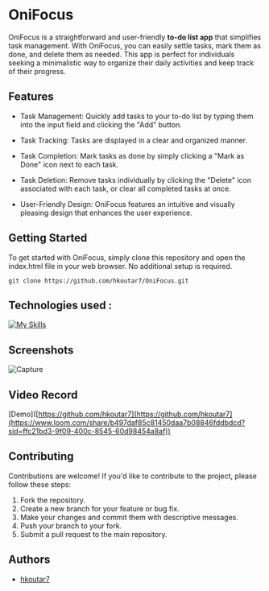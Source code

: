 
# OniFocus

OniFocus is a straightforward and user-friendly **to-do list app** that simplifies task management. With OniFocus, you can easily settle tasks, mark them as done, and delete them as needed. This app is perfect for individuals seeking a minimalistic way to organize their daily activities and keep track of their progress.


## Features

- Task Management: Quickly add tasks to your to-do list by typing them into the input field and clicking the "Add" button.

- Task Tracking: Tasks are displayed in a clear and organized manner.

- Task Completion: Mark tasks as done by simply clicking a "Mark as Done" icon next to each task.

- Task Deletion: Remove tasks individually by clicking the "Delete" icon associated with each task, or clear all completed tasks at once.

- User-Friendly Design: OniFocus features an intuitive and visually pleasing design that enhances the user experience.

## Getting Started

To get started with OniFocus, simply clone this repository and open the index.html file in your web browser.
No additional setup is required.

`` git clone https://github.com/hkoutar7/OniFocus.git  ``

## Technologies used :


[![My Skills](https://skillicons.dev/icons?i=html,css,js)](https://skillicons.dev)

## Screenshots

![Capture](https://github.com/hkoutar7/OniFocus/assets/122703123/1534a614-0bf7-4ec2-a71a-badddacd407a)

## Video Record 
[Demo]([https://github.com/hkoutar7](https://github.com/hkoutar7](https://www.loom.com/share/b497daf85c81450daa7b08846fddbdcd?sid=ffc21bd3-9f09-400c-8545-60d98454a8af))

## Contributing

Contributions are welcome! If you'd like to contribute to the project, please follow these steps:

1. Fork the repository.
2. Create a new branch for your feature or bug fix.
3. Make your changes and commit them with descriptive messages.
4. Push your branch to your fork.
5. Submit a pull request to the main repository.
## Authors

- [hkoutar7](https://github.com/hkoutar7)

